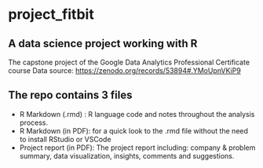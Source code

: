 # project_fitbit

## A data science project working with R

The capstone project of the Google Data Analytics Professional Certificate course
Data source: https://zenodo.org/records/53894#.YMoUpnVKiP9

## The repo contains 3 files
- R Markdown (.rmd) : R language code and notes throughout the analysis process.
- R Markdown (in PDF): for a quick look to the .rmd file without the need to install RStudio or VSCode
- Project report (in PDF): The project report including: company & problem summary, data visualization, insights, comments and suggestions. 
